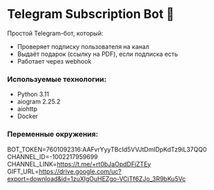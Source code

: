 # Telegram Subscription Bot 🎁

Простой Telegram-бот, который:

- Проверяет подписку пользователя на канал
- Выдаёт подарок (ссылку на PDF), если подписка есть
- Работает через webhook

### Используемые технологии:

- Python 3.11
- aiogram 2.25.2
- aiohttp
- Docker

### Переменные окружения:

BOT_TOKEN=7601092316:AAFvrYyyTBcId5VVJtDmIDpKdTz9iL37QQ0
CHANNEL_ID=-1002217959699
CHANNEL_LINK=https://t.me/+rt0bJaOpdDFjZTEy
GIFT_URL=https://drive.google.com/uc?export=download&id=1zuXlgOuHEZgo-VCjTf6ZJo_3R9bKu5Vc
